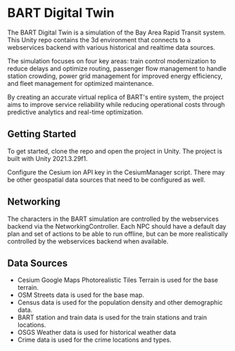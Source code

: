 # BART Digital Twin

The BART Digital Twin is a simulation of the Bay Area Rapid Transit system. This Unity repo contains the 3d environment that connects to a webservices backend with various historical and realtime data sources. 

The simulation focuses on four key areas: train control modernization to reduce delays and optimize routing, passenger flow management to handle station crowding, power grid management for improved energy efficiency, and fleet management for optimized maintenance. 

By creating an accurate virtual replica of BART's entire system, the project aims to improve service reliability while reducing operational costs through predictive analytics and real-time optimization.

## Getting Started

To get started, clone the repo and open the project in Unity. The project is built with Unity 2021.3.29f1.

Configure the Cesium ion API key in the CesiumManager script. There may be other geospatial data sources that need to be configured as well.

## Networking

The characters in the BART simulation are controlled by the webservices backend via the NetworkingController. Each NPC should have a default day plan and set of actions to be able to run offline, but can be more realistically controlled by the webservices backend when available.

## Data Sources

* Cesium Google Maps Photorealistic Tiles Terrain is used for the base terrain. 
* OSM Streets data is used for the base map. 
* Census data is used for the population density and other demographic data. 
* BART station and train data is used for the train stations and train locations. 
* OSGS Weather data is used for historical weather data
* Crime data is used for the crime locations and types. 
